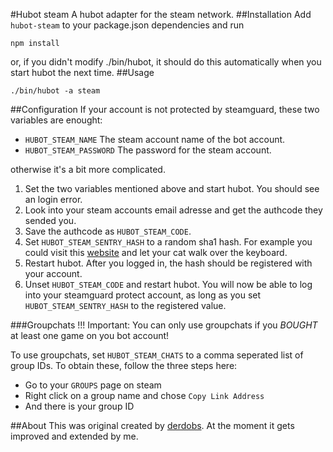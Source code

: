 #Hubot steam
A hubot adapter for the steam network.
##Installation
Add `hubot-steam` to your package.json dependencies and run
```
npm install
```
or, if you didn't modify ./bin/hubot, it should do this automatically when you start hubot the 
next time.
##Usage
```
./bin/hubot -a steam
```
##Configuration
If your account is not protected by steamguard, these two variables are enought:

* `HUBOT_STEAM_NAME` The steam account name of the bot account.
* `HUBOT_STEAM_PASSWORD` The password for the steam account.

otherwise it's a bit more complicated.

1. Set the two variables mentioned above and start hubot. You should see an login error.
2. Look into your steam accounts email adresse and get the authcode they sended you.
3. Save the authcode as `HUBOT_STEAM_CODE`.
4. Set `HUBOT_STEAM_SENTRY_HASH` to a random sha1 hash. For example you could visit this [website](http://www.sha1-online.com/) and let your cat walk over the keyboard.
5. Restart hubot. After you logged in, the hash should be registered with your account.
6. Unset `HUBOT_STEAM_CODE` and restart hubot. You will now be able to log into your steamguard protect account, as long as you set `HUBOT_STEAM_SENTRY_HASH` to the registered value.

###Groupchats
!!! Important: You can only use groupchats if you *BOUGHT* at least one game on you bot account!

To use groupchats, set `HUBOT_STEAM_CHATS` to a comma seperated list of group IDs. To obtain these, follow the three steps here:

* Go to your `GROUPS` page on steam
* Right click on a group name and chose `Copy Link Address`
* And there is your group ID

##About
This was original created by [derdobs](https://github.com/derdobs). At the moment it gets 
improved and extended by me.
